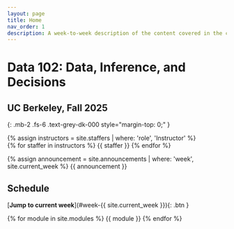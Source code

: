 ```yaml
---
layout: page
title: Home
nav_order: 1
description: A week-to-week description of the content covered in the course.
---
```


# Data 102: Data, Inference, and Decisions

## UC Berkeley, Fall 2025 
{: .mb-2 .fs-6 .text-grey-dk-000 style="margin-top: 0;"  }

<div>
{% assign instructors = site.staffers | where: 'role', 'Instructor' %}
  <div class="role">
    {% for staffer in instructors %}
    {{ staffer }}
    {% endfor %}
  </div>
</div>

{% assign announcement = site.announcements | where: 'week', site.current_week %}
{{ announcement }}


## Schedule
[**Jump to current week**](#week-{{ site.current_week }}){: .btn }

{% for module in site.modules %}
{{ module }}
{% endfor %}
